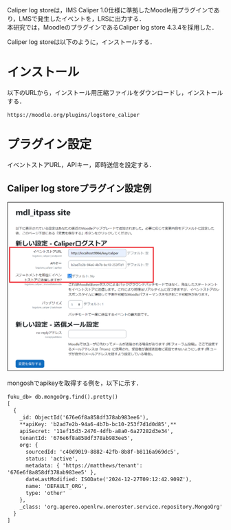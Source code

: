 Caliper log storeは，IMS Caliper 1.0仕様に準拠したMoodle用プラグインであり，LMSで発生したイベントを，LRSに出力する．  
本研究では，MoodleのプラグインであるCaliper log store 4.3.4を採用した．  
  
Caliper log storeは以下のように，インストールする．  

# インストール
以下のURLから，インストール用圧縮ファイルをダウンロードし，インストールする．  
```
https://moodle.org/plugins/logstore_caliper
```

# プラグイン設定
イベントストアURL，APIキー，即時送信を設定する．  

## Caliper log storeプラグイン設定例
![Caliper log storeプラグイン設定例](image/plugin_set.png)

mongoshでapikeyを取得する例を，以下に示す．  
```
fuku_db> db.mongoOrg.find().pretty()
[
  {
    _id: ObjectId('676e6f8a858df378ab983ee6'),
    **apiKey: 'b2ad7e2b-94a6-4b7b-bc10-253f7d1d0d85',**
    apiSecret: '11ef15d3-2476-4dfb-a8a0-6a27282d3e34',
    tenantId: '676e6f8a858df378ab983ee5',
    org: {
      sourcedId: 'c40d9019-8882-42fb-8b8f-b8116a969dc5',
      status: 'active',
      metadata: { 'https://matthews/tenant': '676e6f8a858df378ab983ee5' },
      dateLastModified: ISODate('2024-12-27T09:12:42.909Z'),
      name: 'DEFAULT_ORG',
      type: 'other'
    },
    _class: 'org.apereo.openlrw.oneroster.service.repository.MongoOrg'
  }
]
```
